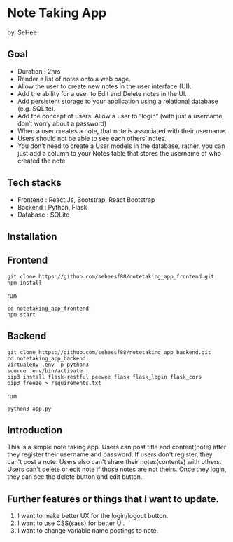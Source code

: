 # Note Taking App
by. SeHee

## Goal
- Duration : 2hrs
- Render a list of notes onto a web page.
- Allow the user to create new notes in the user interface (UI).
- Add the ability for a user to Edit and Delete notes in the UI.
- Add persistent storage to your application using a relational database (e.g. SQLite).
- Add the concept of users. Allow a user to “login” (with just a username, don’t worry about a password)
- When a user creates a note, that note is associated with their username.
- Users should not be able to see each others’ notes.
- You don’t need to create a User models in the database, rather, you can just add a column to your Notes table that stores the username of who created the note.


## Tech stacks
- Frontend : React.Js, Bootstrap, React Bootstrap
- Backend : Python, Flask
- Database : SQLite

## Installation

## Frontend

```
git clone https://github.com/seheesf88/notetaking_app_frontend.git
npm install
```
run

```
cd notetaking_app_frontend
npm start
```

## Backend

```
git clone https://github.com/seheesf88/notetaking_app_backend.git
cd notetaking_app_backend
virtualenv .env -p python3
source .env/bin/activate
pip3 install flask-restful peewee flask flask_login flask_cors
pip3 freeze > requirements.txt

```

run
```
python3 app.py
```
## Introduction

This is a simple note taking app. Users can post title and content(note) after they register their username and password. If users don't register, they can't post a note. Users also can't share their notes(contents) with others.
Users can't delete or edit note if those notes are not theirs. Once they login, they can see the delete button and edit button.  

## Further features or things that I want to update.
1. I want to make better UX for the login/logout button.
2. I want to use CSS(sass) for better UI.
3. I want to change variable name postings to note.
 
